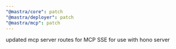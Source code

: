 ```yaml
---
"@mastra/core": patch
"@mastra/deployer": patch
"@mastra/mcp": patch
---
```


updated mcp server routes for MCP SSE for use with hono server
